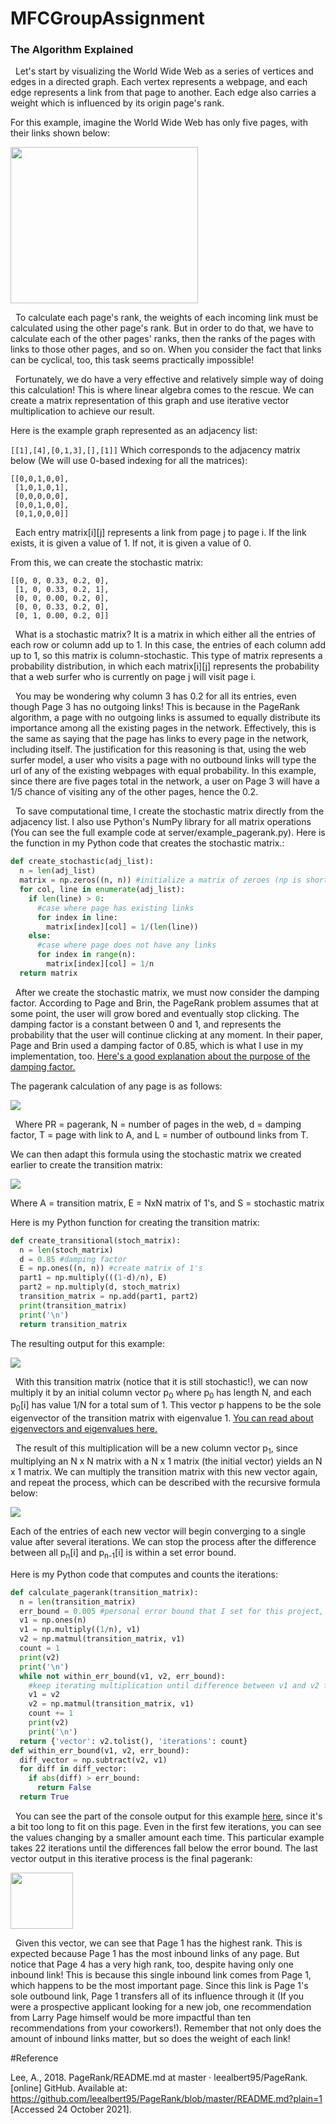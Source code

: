 # MFCGroupAssignment
### The Algorithm Explained

&nbsp; Let's start by visualizing the World Wide Web as a series of vertices and edges in a directed graph. Each vertex represents a webpage, and each edge represents a link from that page to another. Each edge also carries a weight which is influenced by its origin page's rank.

For this example, imagine the World Wide Web has only five pages, with their links shown below:

<img src="https://s3.amazonaws.com/albertpersonal/graph.png" width="300" height="250"/>

&nbsp; To calculate each page's rank, the weights of each incoming link must be calculated using the other page's rank. But in order to do that, we have to calculate each of the other pages' ranks, then the ranks of the pages with links to those other pages, and so on. When you consider the fact that links can be cyclical, too, this task seems practically impossible!

&nbsp; Fortunately, we do have a very effective and relatively simple way of doing this calculation! This is where linear algebra comes to the rescue. We can create a matrix representation of this graph and use iterative vector multiplication to achieve our result.

Here is the example graph represented as an adjacency list:

`[[1],[4],[0,1,3],[],[1]]`
 Which corresponds to the adjacency matrix below (We will use 0-based indexing for all the matrices):

```
[[0,0,1,0,0],
 [1,0,1,0,1],
 [0,0,0,0,0],
 [0,0,1,0,0],
 [0,1,0,0,0]]
```

&nbsp; Each entry matrix[i][j] represents a link from page j to page i. If the link exists, it is given a value of 1. If not, it is given a value of 0.

From this, we can create the stochastic matrix:

```
[[0, 0, 0.33, 0.2, 0],
 [1, 0, 0.33, 0.2, 1],
 [0, 0, 0.00, 0.2, 0],
 [0, 0, 0.33, 0.2, 0],
 [0, 1, 0.00, 0.2, 0]]
```
&nbsp; What is a stochastic matrix? It is a matrix in which either all the entries of each row or column add up to 1. In this case, the
entries of each column add up to 1, so this matrix is column-stochastic. This type of matrix represents a probability distribution, in which each matrix[i][j] represents the probability that a web surfer who is currently on page j will visit page i.

&nbsp; You may be wondering why column 3 has 0.2 for all its entries, even though Page 3 has no outgoing links! This is because in 
the PageRank algorithm, a page with no outgoing links is assumed to equally distribute its importance among all the existing pages in the network. Effectively, this is the same as saying that the page has links to every page in the network, including itself. The justification for this reasoning is that, using the web surfer model, a user who visits a page with no outbound links will type the url of any of the existing webpages with equal probability. In this example, since there are five pages total in the network, a user on Page 3 will have a 1/5 chance of visiting any of the other pages, hence the 0.2.

&nbsp; To save computational time, I create the stochastic matrix directly from the adjacency list. I also use Python's NumPy library for all matrix operations (You can see the full example code at server/example_pagerank.py). Here is the function in my Python code that creates the stochastic matrix.:

```python
def create_stochastic(adj_list):
  n = len(adj_list)
  matrix = np.zeros((n, n)) #initialize a matrix of zeroes (np is shorthand for NumPy)
  for col, line in enumerate(adj_list):
    if len(line) > 0:
      #case where page has existing links
      for index in line:
        matrix[index][col] = 1/(len(line))
    else:
      #case where page does not have any links
      for index in range(n):
        matrix[index][col] = 1/n
  return matrix
```
&nbsp; After we create the stochastic matrix, we must now consider the damping factor. According to Page and Brin, the PageRank problem
assumes that at some point, the user will grow bored and eventually stop clicking. The damping factor is a constant between 0 and 1, and
represents the probability that the user will continue clicking at any moment. In their paper, Page and Brin used a damping factor of 0.85, which is what I use in my implementation, too. 
[Here's a good explanation about the purpose of the damping factor.](https://www.quora.com/What-is-the-function-of-the-damping-factor-in-PageRank)

The pagerank calculation of any page is as follows:

<img src="http://chart.apis.google.com/chart?cht=tx&chl=PR(A)%20%3D%20%5Cfrac%7B1-d%7D%7BN%7D%2Bd%20%5Cbegin%7Bpmatrix%7D%5Cfrac%7BPR(T_%7B1%7D)%7D%7BL(T_%7B1%7D)%7D%2B%5Cfrac%7BPR(T_%7B2%7D)%7D%7BL(T_%7B2%7D)%7D%2B...%2B%5Cfrac%7BPR(T_%7BN%7D)%7D%7BL(T_%7BN%7D)%7D%5Cend%7Bpmatrix%7D%20">

&nbsp; Where PR = pagerank, N = number of pages in the web, d = damping factor, T = page with link to A, and L = number of outbound links from T.

We can then adapt this formula using the stochastic matrix we created earlier to create the transition matrix:

<img src="http://chart.apis.google.com/chart?cht=tx&chl=A%20%3D%20%5Cfrac%7B1-d%7D%7BN%7DE%2BdS%20">

Where A = transition matrix, E = NxN matrix of 1's, and S = stochastic matrix

Here is my Python function for creating the transition matrix:

```python
def create_transitional(stoch_matrix):
  n = len(stoch_matrix)
  d = 0.85 #damping factor
  E = np.ones((n, n)) #create matrix of 1's
  part1 = np.multiply(((1-d)/n), E)
  part2 = np.multiply(d, stoch_matrix)
  transition_matrix = np.add(part1, part2)
  print(transition_matrix)
  print('\n')
  return transition_matrix
```
The resulting output for this example:

<img src="https://s3.amazonaws.com/albertpersonal/transition_matrix.png">

&nbsp; With this transition matrix (notice that it is still stochastic!), we can now multiply it by an initial column vector p<sub>0</sub> where p<sub>0</sub> has length N, and each p<sub>0</sub>[i] has value 1/N for a total sum of 1.
This vector p happens to be the sole eigenvector of the transition matrix with eigenvalue 1. [You can read about eigenvectors and eigenvalues here.](https://en.wikipedia.org/wiki/Eigenvalues_and_eigenvectors)

&nbsp; The result of this multiplication will be a new column vector p<sub>1</sub>, since multiplying an N x N matrix with a N x 1 matrix (the initial vector) yields an N x 1 matrix. We can multiply the transition matrix with this new vector again, and repeat the process, which can be described with the recursive formula below:

<img src="http://chart.apis.google.com/chart?cht=tx&chl=p_%7Bn%7D%20%3D%20A%20p_%7Bn-1%7D%20%20">

Each of the entries of each new vector will begin converging to a single value after several iterations. We can stop the process after the difference between all p<sub>n</sub>[i] and p<sub>n-1</sub>[i] is within a set error bound.

Here is my Python code that computes and counts the iterations:

```python
def calculate_pagerank(transition_matrix):
  n = len(transition_matrix)
  err_bound = 0.005 #personal error bound that I set for this project, not sure what Page and Brin used for their implementation
  v1 = np.ones(n)
  v1 = np.multiply((1/n), v1)
  v2 = np.matmul(transition_matrix, v1)
  count = 1
  print(v2)
  print('\n')
  while not within_err_bound(v1, v2, err_bound): 
    #keep iterating multiplication until difference between v1 and v2 for all entries is under err bound
    v1 = v2
    v2 = np.matmul(transition_matrix, v1)
    count += 1
    print(v2)
    print('\n')
  return {'vector': v2.tolist(), 'iterations': count}
def within_err_bound(v1, v2, err_bound):
  diff_vector = np.subtract(v2, v1)
  for diff in diff_vector:
    if abs(diff) > err_bound:
      return False
  return True
```

&nbsp; You can see the part of the console output for this example [here](https://s3.amazonaws.com/albertpersonal/iterations.png), since it's a bit too long to fit on this page. Even in the first few iterations, you can see the values changing by a smaller amount each time. This particular example takes 22 iterations until the differences fall below the error bound. 
The last vector output in this iterative process is the final pagerank:

<img src="https://s3.amazonaws.com/albertpersonal/final_vector.png" width=100 height=90>

&nbsp; Given this vector, we can see that Page 1 has the highest rank. This is expected because Page 1 has the most inbound links of any page. But notice that Page 4 has a very high rank, too, despite having only one inbound link! This is because this single inbound link comes from Page 1, which happens to be the most important page. Since this link is Page 1's sole outbound link, Page 1 transfers all of its influence through it (If you were a prospective applicant looking for a new job, one recommendation from Larry Page himself would be more impactful than ten recommendations from your coworkers!). Remember that not only does the amount of inbound links matter, but so does the weight of each link!

#Reference

Lee, A., 2018. PageRank/README.md at master · leealbert95/PageRank. [online] GitHub. Available at: <https://github.com/leealbert95/PageRank/blob/master/README.md?plain=1> [Accessed 24 October 2021].
